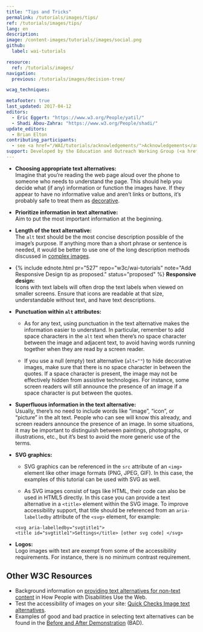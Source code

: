 ```yaml
---
title: "Tips and Tricks"
permalink: /tutorials/images/tips/
ref: /tutorials/images/tips/
lang: en
description:
image: /content-images/tutorials/images/social.png
github:
  label: wai-tutorials

resource:
  ref: /tutorials/images/
navigation:
  previous: /tutorials/images/decision-tree/

wcag_techniques:

metafooter: true
last_updated: 2017-04-12
editors:
  - Eric Eggert: "https://www.w3.org/People/yatil/"
  - Shadi Abou-Zahra: "https://www.w3.org/People/shadi/"
update_editors:
  - Brian Elton
contributing_participants:
  - see <a href="/WAI/tutorials/acknowledgements/">Acknowledgements</a>
support: Developed by the Education and Outreach Working Group (<a href="https://www.w3.org/groups/wg/eowg">EOWG</a>). Developed with support from the <a href="https://www.w3.org/WAI/ACT/">WAI-ACT project</a>, co-funded by the <strong>European Commission <abbr title="Information Society Technologies">IST</abbr> Programme</strong>.
---
```


- **Choosing appropriate text alternatives:** <br>
  Imagine that you’re reading the web page aloud over the phone to someone who needs to understand the page. This should help you decide what (if any) information or function the images have. If they appear to have no informative value and aren’t links or buttons, it’s probably safe to treat them as [decorative](/tutorials/images/decorative/).

- **Prioritize information in text alternative:** <br>
  Aim to put the most important information at the beginning.

- **Length of the text alternative:** <br>
  The `alt` text should be the most concise description possible of the image’s purpose. If anything more than a short phrase or sentence is needed, it would be better to use one of the long description methods discussed in [complex images](/tutorials/images/complex/).

- {% include ednote.html pr="527" repo="w3c/wai-tutorials" note="Add Responsive Design tip as proposed." status="proposed" %}
  **Responsive design:** <br>
  Icons with text labels will often drop the text labels when viewed on smaller screens. Ensure that icons are readable at that size, understandable without text, and have text descriptions.

- **Punctuation within `alt` attributes:**

  * As for any text, using punctuation in the text alternative makes the information easier to understand. In particular, remember to add space characters in the `alt` text when there’s no space character between the image and adjacent text, to avoid having words running together when they are read by a screen reader.

  * If you use a null (empty) text alternative (`alt=""`) to hide decorative images, make sure that there is no space character in between the quotes. If a space character is present, the image may not be effectively hidden from assistive technologies. For instance, some screen readers will still announce the presence of an image if a space character is put between the quotes.

- **Superfluous information in the text alternative:** <br>
  Usually, there’s no need to include words like “image”, “icon”, or “picture” in the alt text. People who can see will know this already, and screen readers announce the presence of an image. In some situations, it may be important to distinguish between paintings, photographs, or illustrations, etc., but it’s best to avoid the more generic use of the terms.

- **SVG graphics:**

  * SVG graphics can be referenced in the `src` attribute of an `<img>` element like other image formats (PNG, JPEG, GIF). In this case, the examples of this tutorial can be used with SVG as well.

  * As SVG images consist of tags like HTML, their code can also be used in HTML5 directly. In this case you can provide a text alternative in a `<title>` element within the SVG image. To improve accessibility support, that title should be referenced from an `aria-labelledby` attribute of the `<svg>` element, for example:

  `<svg aria-labelledby="svgtitle1"> <title id="svgtitle1">Settings</title> [other svg code] </svg>`

- **Logos:** <br>
  Logo images with text are exempt from some of the accessibility requirements. For instance, there is no minimum contrast requirement.

## Other W3C Resources

- Background information on [providing text alternatives for non-text content](/fundamentals/accessibility-principles/#alternatives) in How People with Disabilities Use the Web.
- Test the accessibility of images on your site: [Quick Checks Image text alternatives](/test-evaluate/preliminary/#images).
- Examples of good and bad practice in selecting text alternatives can be found in the [Before and After Demonstration](https://www.w3.org/WAI/demos/bad/) (BAD).
